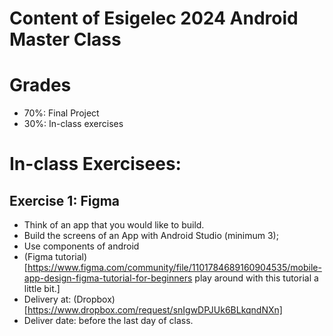 # Content of Esigelec 2024 Android Master Class

# Grades
- 70%: Final Project
- 30%: In-class exercises

# In-class Exercisees:

## Exercise 1: Figma
- Think of an app that you would like to build.
- Build the screens of an App with Android Studio (minimum 3);
- Use components of android 
- (Figma tutorial)[https://www.figma.com/community/file/1101784689160904535/mobile-app-design-figma-tutorial-for-beginners play around with this tutorial a little bit.]
- Delivery at: (Dropbox)[https://www.dropbox.com/request/snIgwDPJUk6BLkqndNXn]
- Deliver date: before the last day of class.
